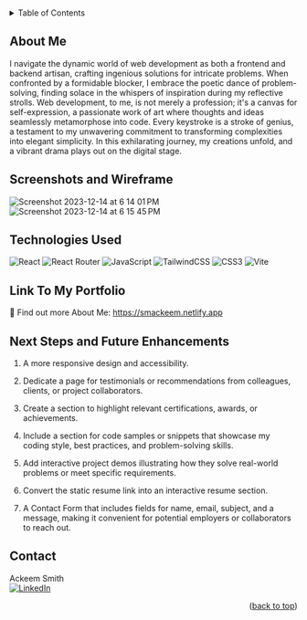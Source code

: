 <a name="readme-top"></a>

<br />
<div align="center">


</div>

<!-- TABLE OF CONTENTS -->
<details>
    <summary>Table of Contents</summary>
    <ul>
        <li><a href="#about-the-project">About Me</a></li>
        <li><a href="#screenshots-and-wireframe">Screenshots</a></li>
        <li><a href="#technologies-used">Link to Portfolio</a></li>
        <li><a href="#getting-started">Getting Started</a></li>
        <li><a href="#next-steps-and-future-enhancements">Next Steps and Future Enhancements</a></li>
        <li><a href="#contact">Contact</a></li>
    </ul>
</details>

## About Me
I navigate the dynamic world of web development as both a frontend and backend artisan, crafting ingenious solutions for intricate problems. When confronted by a formidable blocker, I embrace the poetic dance of problem-solving, finding solace in the whispers of inspiration during my reflective strolls. Web development, to me, is not merely a profession; it's a canvas for self-expression, a passionate work of art where thoughts and ideas seamlessly metamorphose into code. Every keystroke is a stroke of genius, a testament to my unwavering commitment to transforming complexities into elegant simplicity. In this exhilarating  journey, my creations unfold, and a vibrant drama plays out on the digital stage.

## Screenshots and Wireframe
![Screenshot 2023-12-14 at 6 14 01 PM](https://github.com/smackeem/my-portfolio/assets/43871798/59e18641-b951-410d-991f-fda4d45559de)
![Screenshot 2023-12-14 at 6 15 45 PM](https://github.com/smackeem/my-portfolio/assets/43871798/efcd8054-2fe5-4924-863d-384a81842b05)



## Technologies Used
![React](https://img.shields.io/badge/react-%2320232a.svg?style=for-the-badge&logo=react&logoColor=%2361DAFB)
![React Router](https://img.shields.io/badge/React_Router-CA4245?style=for-the-badge&logo=react-router&logoColor=white)
![JavaScript](https://img.shields.io/badge/javascript-%23323330.svg?style=for-the-badge&logo=javascript&logoColor=%23F7DF1E)
![TailwindCSS](https://img.shields.io/badge/tailwindcss-%2338B2AC.svg?style=for-the-badge&logo=tailwind-css&logoColor=white)
![CSS3](https://img.shields.io/badge/css3-%231572B6.svg?style=for-the-badge&logo=css3&logoColor=white)
![Vite](https://img.shields.io/badge/vite-%23646CFF.svg?style=for-the-badge&logo=vite&logoColor=white)



## Link To My Portfolio
🚀 Find out more About Me: https://smackeem.netlify.app


## Next Steps and Future Enhancements

1. A more responsive design and accessibility.

2. Dedicate a page for testimonials or recommendations from colleagues, clients, or project collaborators.

3. Create a section to highlight relevant certifications, awards, or achievements. 

4. Include a section for code samples or snippets that showcase my coding style, best practices, and problem-solving skills.

5. Add interactive project demos illustrating how they solve real-world problems or meet specific requirements.

6. Convert the static resume link into an interactive resume section. 

7. A Contact Form that includes fields for name, email, subject, and a message, making it convenient for potential employers or collaborators to reach out.


## Contact
Ackeem Smith </br>
[![LinkedIn](https://img.shields.io/badge/linkedin-%230077B5.svg?style=for-the-badge&logo=linkedin&logoColor=white)](https://www.linkedin.com/in/smackeem/)


<p align="right">(<a href="#readme-top">back to top</a>)</p>



